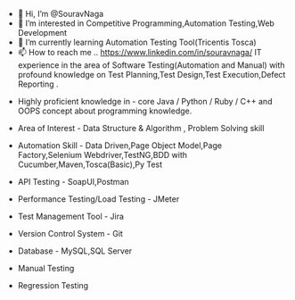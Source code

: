 

- 👋 Hi, I’m @SouravNaga
- 👀 I’m interested in Competitive Programming,Automation Testing,Web Development
- 🌱 I’m currently learning Automation Testing Tool(Tricentis Tosca)
- 📫 How to reach me .. https://www.linkedin.com/in/souravnaga/
IT experience in the area of Software Testing(Automation and Manual) with profound knowledge on Test Planning,Test Design,Test Execution,Defect Reporting . 

* Highly proficient knowledge in - core Java / Python / Ruby / C++  and OOPS concept about programming knowledge.
* Area of Interest - Data Structure & Algorithm , Problem Solving skill

* Automation Skill - Data Driven,Page Object Model,Page Factory,Selenium Webdriver,TestNG,BDD with Cucumber,Maven,Tosca(Basic),Py Test

* API Testing - SoapUI,Postman
* Performance Testing/Load Testing - JMeter
* Test Management Tool - Jira
* Version Control System - Git
* Database - MySQL,SQL Server
* Manual Testing
* Regression Testing












<!---
SouravNaga/SouravNaga is a ✨ special ✨ repository because its `README.md` (this file) appears on your GitHub profile.
You can click the Preview link to take a look at your changes.
--->
